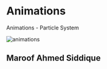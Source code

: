 # Animations 
Animations - Particle System

![animations](https://cloud.githubusercontent.com/assets/24957758/22876479/e070c43c-f1f6-11e6-9920-7cadf2c303fe.png)

## Maroof Ahmed Siddique
